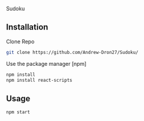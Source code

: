 Sudoku

## Installation

Clone Repo

```bash
git clone https://github.com/Andrew-Dron27/Sudoku/
```

Use the package manager [npm]

```bash
npm install
npm install react-scripts
```

## Usage

```bash
npm start
```
